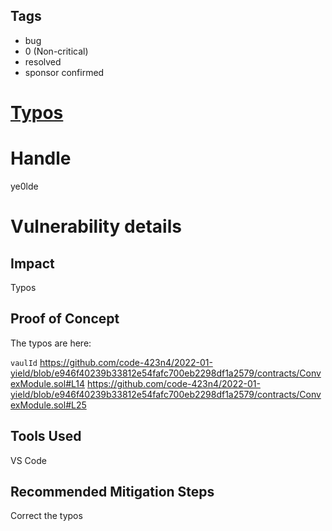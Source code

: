 ## Tags

- bug
- 0 (Non-critical)
- resolved
- sponsor confirmed

# [Typos](https://github.com/code-423n4/2022-01-yield-findings/issues/54) 

# Handle

ye0lde


# Vulnerability details

## Impact
Typos

## Proof of Concept
The typos are here:

`vaulId`
https://github.com/code-423n4/2022-01-yield/blob/e946f40239b33812e54fafc700eb2298df1a2579/contracts/ConvexModule.sol#L14
https://github.com/code-423n4/2022-01-yield/blob/e946f40239b33812e54fafc700eb2298df1a2579/contracts/ConvexModule.sol#L25

## Tools Used
VS Code

## Recommended Mitigation Steps
Correct the typos

